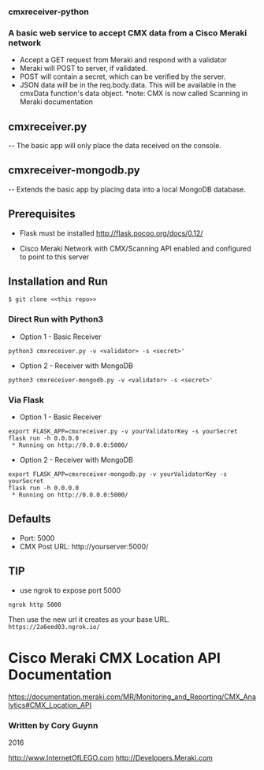### cmxreceiver-python


### A basic web service to accept CMX data from a Cisco Meraki network
- Accept a GET request from Meraki and respond with a validator
- Meraki will POST to server, if validated.
- POST will contain a secret, which can be verified by the server.
- JSON data will be in the req.body.data. This will be available in the cmxData function's data object.
*note: CMX is now called Scanning in Meraki documentation

## cmxreceiver.py
-- The basic app will only place the data received on the console. 

## cmxreceiver-mongodb.py
-- Extends the basic app by placing data into a local MongoDB database.


## Prerequisites
* Flask must be installed
http://flask.pocoo.org/docs/0.12/

* Cisco Meraki Network with CMX/Scanning API enabled and configured to point to this server

## Installation and Run
```
$ git clone <<this repo>>
```
### Direct Run with Python3
* Option 1 - Basic Receiver
```
python3 cmxreceiver.py -v <validator> -s <secret>'
```
* Option 2 - Receiver with MongoDB
```
python3 cmxreceiver-mongodb.py -v <validator> -s <secret>'
```

### Via Flask
* Option 1 - Basic Receiver
```
export FLASK_APP=cmxreceiver.py -v yourValidatorKey -s yourSecret
flask run -h 0.0.0.0
 * Running on http://0.0.0.0:5000/
```
* Option 2 - Receiver with MongoDB
```
export FLASK_APP=cmxreceiver-mongodb.py -v yourValidatorKey -s yourSecret
flask run -h 0.0.0.0
 * Running on http://0.0.0.0:5000/
```

## Defaults
* Port: 5000
* CMX Post URL: http://yourserver:5000/

## TIP
* use ngrok to expose port 5000
```
ngrok http 5000
```
Then use the new url it creates as your base URL. `https://2a6eed03.ngrok.io/`



# Cisco Meraki CMX Location API Documentation
https://documentation.meraki.com/MR/Monitoring_and_Reporting/CMX_Analytics#CMX_Location_API




### Written by Cory Guynn
2016

http://www.InternetOfLEGO.com
http://Developers.Meraki.com
